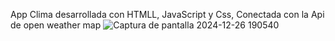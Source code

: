 App Clima desarrollada con HTMLL, JavaScript y Css, Conectada con la Api de open weather map
![Captura de pantalla 2024-12-26 190540](https://github.com/user-attachments/assets/36971787-11d9-42c5-b1ff-88155fdea5e7)
